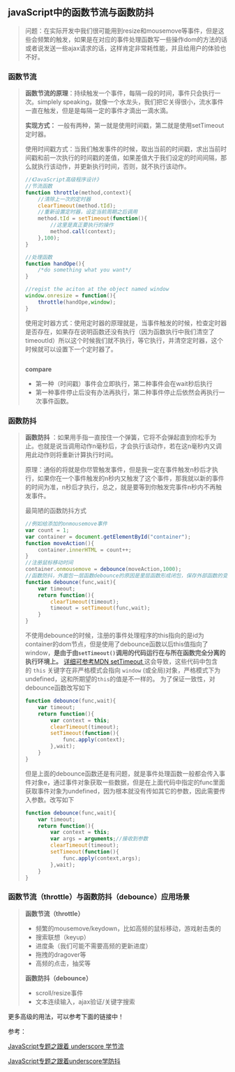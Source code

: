 ## javaScript中的函数节流与函数防抖

> 问题：在实际开发中我们很可能用到resize和mousemove等事件，但是这些会频繁的触发，如果是在对应的事件处理函数写一些操作dom的方法的话或者说发送一些ajax请求的话，这样肯定非常耗性能，并且给用户的体验也不好。

### 函数节流

> **函数节流的原理**：持续触发一个事件，每隔一段的时间，事件只会执行一次。simplely speaking，就像一个水龙头，我们把它关得很小，流水事件一直在触发，但是是每隔一定的事件才滴出一滴水滴。
>
> **实现方式：** 一般有两种，第一就是使用时间戳，第二就是使用setTimeout定时器。
>
> 使用时间戳方式：当我们触发事件的时候，取出当前的时间戳，求出当前时间戳和前一次执行的时间戳的差值，如果差值大于我们设定的时间间隔，那么就执行该动作，并更新执行时间，否则，就不执行该动作。
>
> ```javascript
> //《JavaScript高级程序设计》
> //节流函数
> function throttle(method,context){
>     //清除上一次的定时器
>     clearTimeout(method.tId);
>     //重新设置定时器，设定当前周期之后调用
>     method.tId = setTimeout(function(){
>         //这里是真正要执行的操作
>         method.call(context);
>     },100);
> }
> 
> //处理函数
> function handOpe(){
>     /*do something what you want*/
> }
> 
> //regist the aciton at the object named window
> window.onresize = function(){
>     throttle(handOpe,window);
> }
> ```
>
> 使用定时器方式：使用定时器的原理就是，当事件触发的时候，检查定时器是否存在，如果存在说明函数还没有执行（因为函数执行中我们清空了timeoutId）所以这个时候我们就不执行，等它执行，并清空定时器，这个时候就可以设置下一个定时器了。
>
> ```javascript
> 
> ```
>
> **compare**
>
> - 第一种（时间戳）事件会立即执行，第二种事件会在wait秒后执行
> - 第一种事件停止后没有办法再执行，第二种事件停止后依然会再执行一次事件函数。

### 函数防抖

> **函数防抖** ：如果用手指一直按住一个弹簧，它将不会弹起直到你松手为止。也就是说当调用动作n毫秒后，才会执行该动作，若在这n毫秒内又调用此动作则将重新计算执行时间。
>
> 原理：通俗的将就是你尽管触发事件，但是我一定在事件触发n秒后才执行，如果你在一个事件触发的n秒内又触发了这个事件，那我就以新的事件的时间为准，n秒后才执行，总之，就是要等到你触发完事件n秒内不再触发事件。
>
> 最简陋的函数防抖方式
>
> ```javascript
> //例如给添加的onmousemove事件
> var count = 1;
> var container = document.getElementById("container");
> function moveAction(){
>     container.innerHTML = count++;
> }
> //注册鼠标移动时间
> container.onmousemove = debounce(moveAction,1000);
> //函数防抖，外面包一层函数debounce的原因是里层函数形成闭包，保存外部函数的变量，也就是上一次的timeoutId，以此方便后面清除。
> function debounce(func,wait){
>     var timeout;
>     return function(){
>         clearTimeout(timeout);
>         timeout = setTimeout(func,wait);
>     }
> }
> ```
>
> 不使用debounce的时候，注册的事件处理程序的this指向的是id为container的dom节点，但是使用了debounce函数以后this值指向了window，**是由于由`setTimeout()`调用的代码运行在与所在函数完全分离的执行环境上。** [详细可参考MDN setTimeout ](https://developer.mozilla.org/zh-CN/docs/Web/API/Window/setTimeout)这会导致，这些代码中包含的 `this` 关键字在非严格模式会指向 `window` (或全局)对象，严格模式下为 undefined，这和所期望的`this`的值是不一样的。 为了保证一致性，对debounce函数改写如下
>
> ```javascript
> function debounce(func,wait){
>     var timeout;
>     return function(){
>         var context = this;
>         clearTimeout(timeout);
>         setTimeout(function(){
>             func.apply(context);
>         },wait);
>     }
> }
> ```
>
> 但是上面的debounce函数还是有问题，就是事件处理函数一般都会传入事件对象e，通过事件对象获取一些数据，但是在上面代码中指定的func里面获取事件对象为undefined，因为根本就没有传如其它的参数，因此需要传入参数。改写如下
>
> ```javascript
> function debounce(func,wait){
>     var timeout;
>     return function(){
>         var context = this;
>         var args = arguments;//接收到参数
>         clearTimeout(timeout);
>         setTimeout(function(){
>             func.apply(context,args);
>         },wait);
>     }
> }
> ```
>

### 函数节流（throttle）与函数防抖（debounce）应用场景

> **函数节流（throttle）**
>
> - 频繁的mousemove/keydown，比如高频的鼠标移动，游戏射击类的
> - 搜索联想（keyup）
> - 进度条（我们可能不需要高频的更新进度）
> - 拖拽的dragover等
> - 高频的点击，抽奖等
>
> **函数防抖（debounce）**
>
> - scroll/resize事件
> - 文本连续输入，ajax验证/关键字搜索

更多高级的用法，可以参考下面的链接中！

参考：

[JavaScript专题之跟着 underscore 学节流 ](https://github.com/mqyqingfeng/Blog/issues/26)

[JavaScript专题之跟着underscore学防抖 ](https://github.com/mqyqingfeng/Blog/issues/22)


